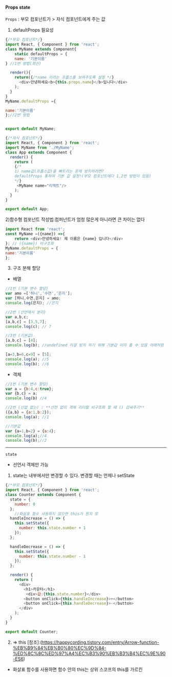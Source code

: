 #### Props state

`Props` : 부모 컴포넌트가 > 자식 컴포넌트에게 주는 값<br>

1) defaultProps 필요성<br>

```javascript
{/*부모 컴포넌트*/}
import React, { Component } from 'react';
class MyName extends Component{  
    static defaultProps = {
    name: '기본이름'   
} //1번 방법(최신)

  render(){
    return({/*name 이라는 프롭스를 보여주도록 설정 */}
      <div>안녕하세요<b>{this.props.name}</b>입니다</div> 
    );
  }
}
MyName.defaultProps ={

name:'기본이름'
};//2번 방법


export default MyName;

{/*자식 컴포넌트*/}
import React, { Component } from 'react';
import MyName from './MyName';
class App extends Component {
  render() {
    return (
    {/* 
    1) name값(프롭스값)을 빠트리는 문제 방지하려면?
    defaultProps 통하여 기본 값 설정!(부모 컴포넌트에다 1,2번 방법이 있음)
    */}
     <MyName name="리액트"/>
    );
  }
}

export default App;
```

2)함수형 컴포넌트 작성법:컴퍼넌트가 엄청 많은게 아니라면 큰 차이는 없다
```javascript
import React from 'react';
const MyName =({name}) =>{
    return <div>안녕하세요! 제 이름은 {name} 입니다</div>
}; // ({name}) 비구조화
MyName.defaultProps = {
name:'기본이름'
};
```

3) 구조 분해 할당<br>
- 배열 
```javascript
//1번 (기본 변수 할당)
var amo =['허니','수연','은지'];
var [허니,수연,은지] = amo;
console.log(은지); //은지

//2번 (선언에서 분리)
var a,b,c;
[a,b,c] = [3,5,7];
console.log(c); // 7

//3번 (기본값)
[a,b,c] = [4];
console.log(b); //undefined 이걸 방지 하기 위해 기본값 미리 줄 수 있음 아래처럼

[a=3,b=6,c=9] = [5];
console.log(a); //5
console.log(b); //6
```

- 객체
```javascript
//1번 (기본 변수 할당)
var a = {b:4,c:true};
var {b,c} = a; 
console.log(b) //4

//2번 (선없 없는) : **선언 없이 객체 리터럴 비구조화 할 때 () 감싸주기**
({a,b} = {a:1,b:2});
console.log(a); //1

//기본값
var {a=1,b=2} = {a:4};
console.log(a);//4
console.log(b);//2
```
---

`state`
- 선언시 객체만 가능
1) state는 내부에서만 변경할 수 있다. 변경할 때는 언제나 setState

```javascript
{/*부모 컴포넌트*/}
import React, { Component } from 'react';
class Counter extends Component {
  state = {
    number: 0
  };
    //화살표 함수 사용하지 않으면 this가 뭔지 모
  handleIncrease = () => {
    this.setState({
      number: this.state.number + 1
    });
  };

  handleDecrease = () => {
    this.setState({
      number: this.state.number - 1
    });
  };

  render() {
    return (
      <div>
        <h1>카운터</h1>
         <div>값:{this.state.number}</div>
        <button onClick={this.handleIncrease}>+</button>
        <button onClick={this.handleDecrease}>-</button>
      </div>
    );
  }
}

export default Counter;
```
2) => this [참조]:(https://happycording.tistory.com/entry/Arrow-function-%EB%B9%84%EB%B0%80%EC%9D%84-%ED%8C%8C%ED%97%A4%EC%B3%90%EB%B3%B4%EC%9E%90-ES6)
- 화살표 함수를 사용하면 함수 안의 this는 상위 스코프의 this를 가르킨 